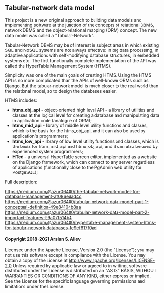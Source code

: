 
## Tabular-network data model

This project is a new, original approach to building data models 
and implementing software at the junction of the concepts of relational DBMS, 
network DBMS and the object-relational mapping (ORM) concept. The new 
data model was called a "Tabular-Network". 

Tabular-Network DBMS may be of interest in subject areas in which existing SQL
and NoSQL systems are not always effective: in big data processing, in adaptive
applications with self-modifying database structures, in embedded systems etc.
The first functionally complete implementation of the API was called 
the HyperTable Management System (HTMS).

Simplicity was one of the main goals of creating HTMS. Using the HTMS API 
is no more complicated than the APIs of well-known ORMs such as Django. 
But the tabular-network model is much closer to the real world than 
the relational model, so to design the databases easier.

HTMS includes:
- **htms_obj_api** - object-oriented high level API - a library of utilities 
and classes at the logical level for creating a database and 
manipulating data in application code (analogue of ORM);
- **htms_mid_api** - library of middle level utility functions and classes, 
which is the basis for the htms_obj_api, and it can also be used 
by application's programmers; 
- **htms_low_api** - library of low level utility functions and classes, 
which is the basis for htms_mid_api and htms_obj_api, and it can also be used 
by experienced system programmers;
- **HTed** - a universal HyperTable screen editor, implemented as a website 
on the Django framework, which can connect to any server regardless 
of applications (functionally close to the PgAdmin web utility for PostgeSQL);

Full description: 

https://medium.com/@azur06400/the-tabular-network-model-for-database-management-af086edad4c
https://medium.com/@azur06400/tabular-network-data-model-part-1-conceptual-definition-49e84104b8aa
https://medium.com/@azur06400/tabular-network-data-model-part-2-important-features-99a07f514b4
https://medium.com/@azur06400/hypertable-management-system-htms-for-tabular-network-databases-1e9ef617f0ad

#### Copyright 2018-2021 Arslan S. Aliev

Licensed under the Apache License, Version 2.0 (the "License"); 
you may not use this software except in compliance with the License. 
You may obtain a copy of the License at http://www.apache.org/licenses/LICENSE-2.0 
Unless required by applicable law or agreed to in writing, software distributed under the License is distributed on an 
"AS IS" BASIS, WITHOUT WARRANTIES OR CONDITIONS OF ANY KIND, either express or implied. 
See the License for the specific language governing permissions and limitations under the License.

